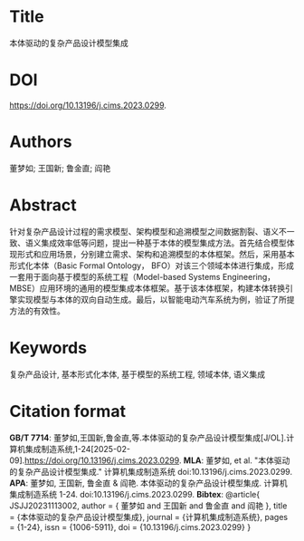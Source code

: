 # Title

本体驱动的复杂产品设计模型集成

# DOI

https://doi.org/10.13196/j.cims.2023.0299.

# Authors

董梦如; 王国新; 鲁金直; 阎艳

# Abstract

针对复杂产品设计过程的需求模型、架构模型和追溯模型之间数据割裂、语义不一致、语义集成效率低等问题，提出一种基于本体的模型集成方法。首先结合模型体现形式和应用场景，分别建立需求、架构和追溯模型的本体框架。然后，采用基本形式化本体（Basic Formal Ontology， BFO）对该三个领域本体进行集成，形成一套用于面向基于模型的系统工程（Model-based Systems Engineering， MBSE）应用环境的通用的模型集成本体框架。基于该本体框架，构建本体转换引擎实现模型与本体的双向自动生成。最后，以智能电动汽车系统为例，验证了所提方法的有效性。

# Keywords

复杂产品设计, 基本形式化本体, 基于模型的系统工程, 领域本体, 语义集成

# Citation format

**GB/T 7714**: 董梦如,王国新,鲁金直,等.本体驱动的复杂产品设计模型集成[J/OL].计算机集成制造系统,1-24[2025-02-09].https://doi.org/10.13196/j.cims.2023.0299.
**MLA**: 董梦如, et al. "本体驱动的复杂产品设计模型集成." 计算机集成制造系统 doi:10.13196/j.cims.2023.0299.
**APA**: 董梦如, 王国新, 鲁金直 &  阎艳. 本体驱动的复杂产品设计模型集成. 计算机集成制造系统 1-24. doi:10.13196/j.cims.2023.0299.
**Bibtex**:
@article{ JSJJ20231113002,
author = { 董梦如 and  王国新 and  鲁金直 and  阎艳 },
title = {本体驱动的复杂产品设计模型集成},
journal = {计算机集成制造系统},
pages = {1-24},
issn = {1006-5911},
doi = {10.13196/j.cims.2023.0299}
}

